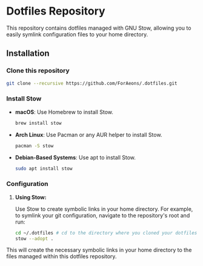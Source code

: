 # Dotfiles Repository

This repository contains dotfiles managed with GNU Stow,
allowing you to easily symlink configuration files to your home directory.

## Installation

### Clone this repository

```bash
git clone --recursive https://github.com/ForAeons/.dotfiles.git
```

### Install Stow

- **macOS**: Use Homebrew to install Stow.

  ```sh
  brew install stow
  ```

- **Arch Linux**: Use Pacman or any AUR helper to install Stow.

  ```sh
  pacman -S stow
  ```

- **Debian-Based Systems**: Use apt to install Stow.

  ```sh
  sudo apt install stow
  ```

### Configuration

1. **Using Stow:**

   Use Stow to create symbolic links in your home directory. For example,
   to symlink your git configuration, navigate to the repository's root and run:

   ```sh
   cd ~/.dotfiles # cd to the directory where you cloned your dotfiles
   stow --adopt .
   ```

This will create the necessary symbolic links in your home directory to the
files managed within this dotfiles repository.
